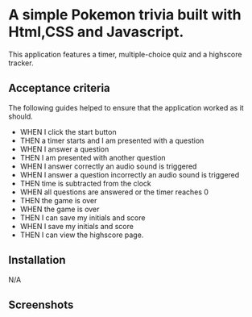 # A simple Pokemon trivia built with Html,CSS and Javascript.
This application features a timer, multiple-choice quiz and a highscore tracker.

## Acceptance criteria
The following guides helped to ensure that the application worked as it should.

-  WHEN I click the start button
-  THEN a timer starts and I am presented with a question
-  WHEN I answer a question
-  THEN I am presented with another question
-  WHEN I answer correctly an audio sound is triggered 
-  WHEN I answer a question incorrectly an audio sound is triggered
-  THEN time is subtracted from the clock
-  WHEN all questions are answered or the timer reaches 0
-  THEN the game is over
-  WHEN the game is over
-  THEN I can save my initials and score
-  WHEN I save my initials and score
-  THEN I can view the highscore page.

## Installation
N/A

## Screenshots
